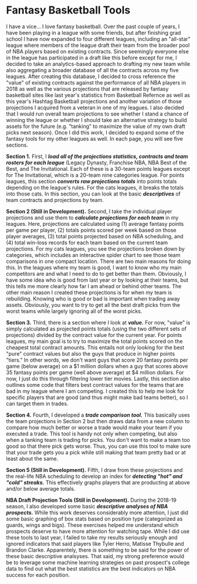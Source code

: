 # Fantasy Basketball Tools

I have a vice... I love fantasy basketball. Over the past couple of years, I have been playing in a league with some friends, but after finishing grad school I have now expanded to four different leagues, including an "all-star" league where members of the league draft their team from the broader pool of NBA players based on existing contracts. Since seemingly everyone else in the league has participated in a draft like this before except for me, I decided to take an analytics-based approach to drafting my new team while also aggregating a broader database of all the contracts across my five leagues. After creating this database, I decided to cross reference the "value" of existing contracts against the performance of all NBA players in 2018 as well as the various projections that are released by fantasy basketball sites like last year's statistics from Basketball Refernce as well as this year's Hashtag Basketball projections and another variation of those projections I acquired from a veteran in one of my leagues. I also decided that I would run overall team projections to see whether I stand a chance of winning the league or whether I should take an alternative strategy to build assets for the future (e.g. "tanking" to maximize the value of my own draft picks next season). Once I did this work, I decided to expand some of the fantasy tools for my other leagues as well. In each page, you will see five sections. 

**Section 1.** First, I ***load all of the projections statistics, contracts and team rosters for each league*** (Legacy Dynasty, Franchise NBA, NBA Best of the Best, and The Invitational. Each of these is a 30-team points leagues except for The Invitational, which is a 20-team nine categories league. For points leagues, this section ***converts raw projections totals*** into points totals depending on the league's rules. For the cats leagues, it breaks the totals into those cats. In this section, you can look at the basic ***descriptives*** of team contracts and projections by team. 

**Section 2 (Still in Development).** Second, I take the individual player projections and use them to ***calculate projections for each team*** in my leagues. Here, projections are calculated using (1) average fantasy points per game per player, (2) totals points scored per week based on those player averages, (3) total points projected based on NBA scheduling, and (4) total win-loss records for each team based on the current team projections. For my cats leagues, you see the projections broken down by categories, which includes an interactive spider chart to see those team comparisons in one compact location. There are two main reasons for doing this. In the leagues where my team is good, I want to know who my main competitors are and what I need to do to get better than them. Obviously, I have some idea who is good from last year or by looking at their teams, but this tells me more clearly how far I am ahead or behind other teams. The other main reason I created these projections is for when my team is rebuilding. Knowing who is good or bad is important when trading away assets. Obviously, you want to try to get all the best draft picks from the worst teams while largely ignoring all of the worst picks. 

**Section 3.** Third, there is a section where I look at ***value.*** For now, "value" is simply calculated as projected points totals (using the two different sets of projections) divided by the contract value for the current year. For points leagues, my main goal is to try to maximize the total points scored on the cheapest total contract amounts. This entails not only looking for the best "pure" contract values but also the guys that produce in higher points "tiers." In other words, we don't want guys that score 20 fantasy points per game (below average) on a $1 million dollars when a guy that scores above 35 fantasy points per game (well above average) at $4 million dollars. For now, I just do this through filtering lower tier movies. Lastly, this section also outlines some code that filters best contract values for the teams that are bad in my league where I am competing. I created this to help me look for specific players that are good (and thus might make bad teams better), so I can target them in trades. 

**Section 4.** Fourth, I developed a ***trade comparison tool.*** This basically uses the team projections in Section 2 but then draws data from a new column to compare how much better or worse a trade would make your team if you executed a trade. This tool is handy not only when competing, but also when a tanking team is trading for picks. You don't want to make a team too good so that there pick gets worse. Thus, you can use this tool to make sure that your trade gets you a pick while still making that team pretty bad or at least about the same. 

**Section 5 (Still in Development).** Fifth, I draw from these projections and the real-life NBA scheduling to develop an index for ***detecting "hot" and "cold" streaks.*** This effectively graphs players that are producting at above and/or below average totals. 

**NBA Draft Projection Tools (Still in Development).** During the 2018-19 season, I also developed some basic ***descriptive analyses of NBA prospects.*** While this work deserves considerably more attention, I just did some basic graphing of box stats based on position type (categorized as guards, wings and bigs). These exercises helped me understand which prospects deserve to have more attention for watching tape. While I did use these tools to last year, I failed to take my results seriously enough and ignored indicators that said players like Tyler Herro, Matisse Thybulle and Brandon Clarke. Apparentely, there is something to be said for the power of these basic descriptive analsyses. That said, my strong preference would be to leverage some machine learning strategies on past prospect's college data to find out what the best statistics are the best indicators on NBA success for each position. 
